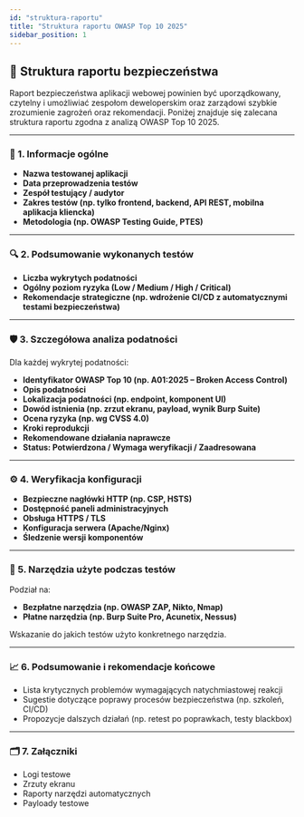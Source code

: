 ```yaml
---
id: "struktura-raportu"
title: "Struktura raportu OWASP Top 10 2025"
sidebar_position: 1
---
```


## 🧾 Struktura raportu bezpieczeństwa

Raport bezpieczeństwa aplikacji webowej powinien być uporządkowany, czytelny i umożliwiać zespołom deweloperskim oraz zarządowi szybkie zrozumienie zagrożeń oraz rekomendacji. Poniżej znajduje się zalecana struktura raportu zgodna z analizą OWASP Top 10 2025.

---

### 📌 1. Informacje ogólne

- **Nazwa testowanej aplikacji**
- **Data przeprowadzenia testów**
- **Zespół testujący / audytor**
- **Zakres testów (np. tylko frontend, backend, API REST, mobilna aplikacja kliencka)**
- **Metodologia (np. OWASP Testing Guide, PTES)**

---

### 🔍 2. Podsumowanie wykonanych testów

- **Liczba wykrytych podatności**
- **Ogólny poziom ryzyka (Low / Medium / High / Critical)**
- **Rekomendacje strategiczne (np. wdrożenie CI/CD z automatycznymi testami bezpieczeństwa)**

---

### 🛡️ 3. Szczegółowa analiza podatności

Dla każdej wykrytej podatności:

- **Identyfikator OWASP Top 10 (np. A01:2025 – Broken Access Control)**
- **Opis podatności**
- **Lokalizacja podatności (np. endpoint, komponent UI)**
- **Dowód istnienia (np. zrzut ekranu, payload, wynik Burp Suite)**
- **Ocena ryzyka (np. wg CVSS 4.0)**
- **Kroki reprodukcji**
- **Rekomendowane działania naprawcze**
- **Status: Potwierdzona / Wymaga weryfikacji / Zaadresowana**

---

### ⚙️ 4. Weryfikacja konfiguracji

- **Bezpieczne nagłówki HTTP (np. CSP, HSTS)**
- **Dostępność paneli administracyjnych**
- **Obsługa HTTPS / TLS**
- **Konfiguracja serwera (Apache/Nginx)**
- **Śledzenie wersji komponentów**

---

### 🔧 5. Narzędzia użyte podczas testów

Podział na:

- **Bezpłatne narzędzia (np. OWASP ZAP, Nikto, Nmap)**
- **Płatne narzędzia (np. Burp Suite Pro, Acunetix, Nessus)**

Wskazanie do jakich testów użyto konkretnego narzędzia.

---

### 📈 6. Podsumowanie i rekomendacje końcowe

- Lista krytycznych problemów wymagających natychmiastowej reakcji
- Sugestie dotyczące poprawy procesów bezpieczeństwa (np. szkoleń, CI/CD)
- Propozycje dalszych działań (np. retest po poprawkach, testy blackbox)

---

### 🗂️ 7. Załączniki

- Logi testowe
- Zrzuty ekranu
- Raporty narzędzi automatycznych
- Payloady testowe
